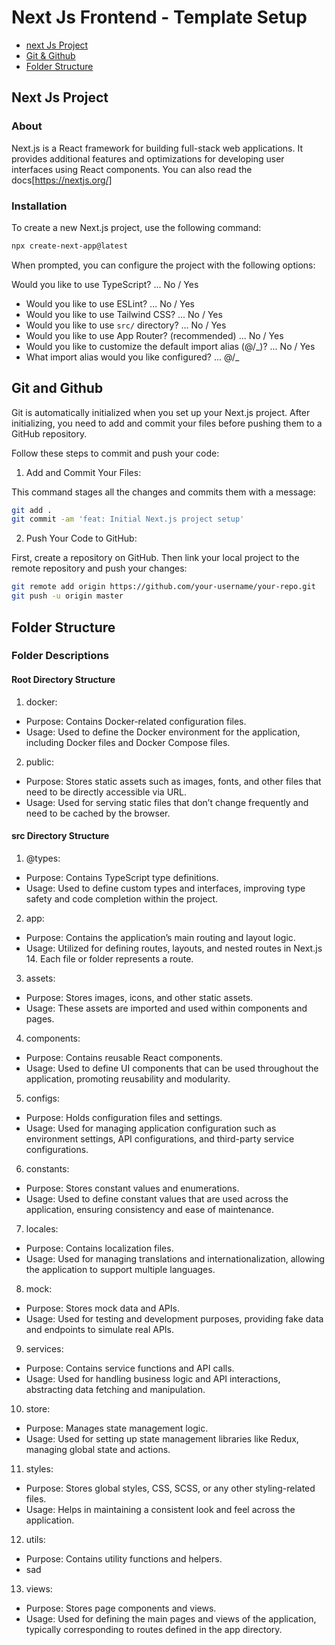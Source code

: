 # Next Js Frontend - Template Setup

- [next Js Project](#next-js-project)
- [Git & Github](#git-and-github)
- [Folder Structure](#folder-structure)

## Next Js Project

### About

Next.js is a React framework for building full-stack web applications. It provides additional features and optimizations for developing user interfaces using React components. You can also read the docs[https://nextjs.org/]

### Installation

To create a new Next.js project, use the following command:

```sh
npx create-next-app@latest
```

When prompted, you can configure the project with the following options:

Would you like to use TypeScript? ... No / Yes

- Would you like to use ESLint? ... No / Yes
- Would you like to use Tailwind CSS? ... No / Yes
- Would you like to use `src/` directory? ... No / Yes
- Would you like to use App Router? (recommended) ... No / Yes
- Would you like to customize the default import alias (@/\_)? ... No / Yes
- What import alias would you like configured? ... @/\_

## Git and Github

Git is automatically initialized when you set up your Next.js project. After initializing, you need to add and commit your files before pushing them to a GitHub repository.

Follow these steps to commit and push your code:

1. Add and Commit Your Files:

This command stages all the changes and commits them with a message:

```sh
git add .
git commit -am 'feat: Initial Next.js project setup'
```

2. Push Your Code to GitHub:

First, create a repository on GitHub. Then link your local project to the remote repository and push your changes:

```sh
git remote add origin https://github.com/your-username/your-repo.git
git push -u origin master
```

## Folder Structure

### Folder Descriptions

#### Root Directory Structure

1. docker:

- Purpose: Contains Docker-related configuration files.
- Usage: Used to define the Docker environment for the application, including Docker files and Docker Compose files.

2. public:

- Purpose: Stores static assets such as images, fonts, and other files that need to be directly accessible via URL.
- Usage: Used for serving static files that don’t change frequently and need to be cached by the browser.

#### src Directory Structure

1. @types:

- Purpose: Contains TypeScript type definitions.
- Usage: Used to define custom types and interfaces, improving type safety and code completion within the project.

2. app:

- Purpose: Contains the application’s main routing and layout logic.
- Usage: Utilized for defining routes, layouts, and nested routes in Next.js 14. Each file or folder represents a route.

3. assets:

- Purpose: Stores images, icons, and other static assets.
- Usage: These assets are imported and used within components and pages.

4. components:

- Purpose: Contains reusable React components.
- Usage: Used to define UI components that can be used throughout the application, promoting reusability and modularity.

5. configs:

- Purpose: Holds configuration files and settings.
- Usage: Used for managing application configuration such as environment settings, API configurations, and third-party service configurations.

6. constants:

- Purpose: Stores constant values and enumerations.
- Usage: Used to define constant values that are used across the application, ensuring consistency and ease of maintenance.

7. locales:

- Purpose: Contains localization files.
- Usage: Used for managing translations and internationalization, allowing the application to support multiple languages.

8. mock:

- Purpose: Stores mock data and APIs.
- Usage: Used for testing and development purposes, providing fake data and endpoints to simulate real APIs.

9. services:

- Purpose: Contains service functions and API calls.
- Usage: Used for handling business logic and API interactions, abstracting data fetching and manipulation.

10. store:

- Purpose: Manages state management logic.
- Usage: Used for setting up state management libraries like Redux, managing global state and actions.

11. styles:

- Purpose: Stores global styles, CSS, SCSS, or any other styling-related files.
- Usage: Helps in maintaining a consistent look and feel across the application.

12. utils:

- Purpose: Contains utility functions and helpers.
- sad

13. views:

- Purpose: Stores page components and views.
- Usage: Used for defining the main pages and views of the application, typically corresponding to routes defined in the app directory.
